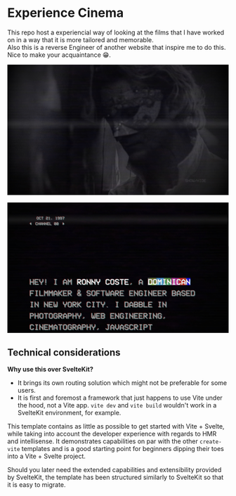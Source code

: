 # Experience Cinema

This repo host a experiencial way of looking at the films that I have worked on in a way that it is more tailored and memorable.</br>
Also this is a reverse Engineer of another website that inspire me to do this. </br>
Nice to make your acquaintance 😁.</br>

![Home](./public/Demo/demo1.jpg)

![Home](./public/Demo/demo2.jpg)

## Technical considerations

**Why use this over SvelteKit?**

- It brings its own routing solution which might not be preferable for some users.
- It is first and foremost a framework that just happens to use Vite under the hood, not a Vite app.
  `vite dev` and `vite build` wouldn't work in a SvelteKit environment, for example.

This template contains as little as possible to get started with Vite + Svelte, while taking into account the developer experience with regards to HMR and intellisense. It demonstrates capabilities on par with the other `create-vite` templates and is a good starting point for beginners dipping their toes into a Vite + Svelte project.

Should you later need the extended capabilities and extensibility provided by SvelteKit, the template has been structured similarly to SvelteKit so that it is easy to migrate.
